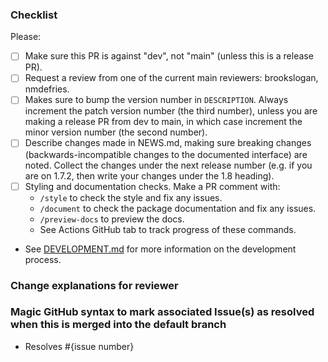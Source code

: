 ### Checklist

Please:

- [ ] Make sure this PR is against "dev", not "main" (unless this is a release
      PR).
- [ ] Request a review from one of the current main reviewers:
      brookslogan, nmdefries.
- [ ] Makes sure to bump the version number in `DESCRIPTION`. Always increment
      the patch version number (the third number), unless you are making a
      release PR from dev to main, in which case increment the minor version
      number (the second number).
- [ ] Describe changes made in NEWS.md, making sure breaking changes
      (backwards-incompatible changes to the documented interface) are noted.
      Collect the changes under the next release number (e.g. if you are on
      1.7.2, then write your changes under the 1.8 heading).
- [ ] Styling and documentation checks. Make a PR comment with:
  - `/style` to check the style and fix any issues.
  - `/document` to check the package documentation and fix any issues.
  - `/preview-docs` to preview the docs.
  - See Actions GitHub tab to track progress of these commands.
- See [DEVELOPMENT.md](DEVELOPMENT.md) for more information on the development
  process.

### Change explanations for reviewer

### Magic GitHub syntax to mark associated Issue(s) as resolved when this is merged into the default branch

- Resolves #{issue number}

